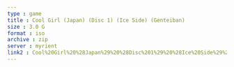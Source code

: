 ```yaml
---
type : game
title : Cool Girl (Japan) (Disc 1) (Ice Side) (Genteiban)
size : 3.0 G
format : iso
archive : zip
server : myrient
link2 : Cool%20Girl%20%28Japan%29%20%28Disc%201%29%20%28Ice%20Side%29%20%28Genteiban%29
---
```

